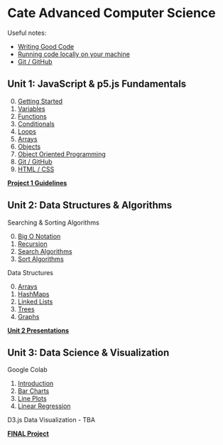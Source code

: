 # Cate Advanced Computer Science

Useful notes:
* [Writing Good Code](assets/codestyle.md)  
* [Running code locally on your machine](assets/local.md)
* [Git / GitHub](unit1/8-Git/README.md)
## Unit 1: JavaScript & p5.js Fundamentals
0. [Getting Started](unit1/0-Getting%20Started/README.md)
1. [Variables](unit1/1-Variables/README.md)
2. [Functions](unit1/2-Functions/README.md)
3. [Conditionals](unit1/3-Conditionals/README.md)
4. [Loops](unit1/4-Loops/README.md)
5. [Arrays](unit1/5-Arrays/README.md)
6. [Objects](unit1/6-Objects/README.md)
7. [Object Oriented Programming](unit1/7-OOP/README.md)
8. [Git / GitHub](unit1/8-Git/README.md)
9. [HTML / CSS](unit1/9-HTML/README.md)

**[Project 1 Guidelines](unit1/project/README.md)**


## Unit 2: Data Structures & Algorithms

Searching & Sorting Algorithms  

0. [Big O Notation](unit2/algorithms/0-BigO/README.md)
1. [Recursion](unit2/algorithms/1-Recursion/README.md)
2. [Search Algorithms](unit2/algorithms/2-Search/README.md)
3. [Sort Algorithms](unit2/algorithms/3-Sort/README.md)

Data Structures 

0. [Arrays](unit2/data_structures/0-Arrays/README.md)
1. [HashMaps](unit2/data_structures/1-HashMap/README.md)
2. [Linked Lists](unit2/data_structures/2-LinkedLists/README.md)
3. [Trees](unit2/data_structures/3-Trees/README.md)
4. [Graphs](unit2/data_structures/4-Graphs/README.md)

**[Unit 2 Presentations](unit2/data_structures/presentation.md)**  

## Unit 3: Data Science & Visualization

Google Colab  

1. [Introduction](https://colab.research.google.com/drive/1xGiQ-AUadCCODYSoPjYrAYO8J29fdzkC?usp=sharing)
2. [Bar Charts](https://colab.research.google.com/drive/14l-Z1BP9geZn_dD7uc9Pd35ulof2B1M_?usp=sharing)
3. [Line Plots](https://colab.research.google.com/drive/1NzQA3l-b9qyqNdey9psBdgwPPhIu6flZ?usp=sharing)
4. [Linear Regression](https://colab.research.google.com/drive/1W5LMu_xFqLVBnwkRphU7-e9vpl5lMK2_?usp=sharing)


D3.js Data Visualization - TBA  

**[FINAL Project](unit3/project/README.md)**
